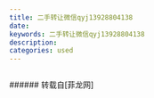 ```yaml
---
title: 二手转让微信qyj13928804138
date: 
keywords: 二手转让微信qyj13928804138
description: 
categories: used
---
```

<td class="t_f" id="postmessage_1495257">

<img alt="" border="0" class="zoom" data-cf-modified-0cf1b334bcebab86b96c5120-="" file="http://www.flw.ph/data/appbyme/upload/image/201807/09/ZkY9PGbHJUvC.jpg" id="aimg_pJJei" lazyloadthumb="1" onclick="" onmouseover="" src="http://www.flw.ph/data/appbyme/upload/image/201807/09/ZkY9PGbHJUvC.jpg"/><br/>
<img alt="" border="0" class="zoom" data-cf-modified-0cf1b334bcebab86b96c5120-="" file="http://www.flw.ph/data/appbyme/upload/image/201807/09/s0wTDXU6Qutl.jpg" id="aimg_K5ACc" lazyloadthumb="1" onclick="" onmouseover="" src="http://www.flw.ph/data/appbyme/upload/image/201807/09/s0wTDXU6Qutl.jpg"/><br/>
<img alt="" border="0" class="zoom" data-cf-modified-0cf1b334bcebab86b96c5120-="" file="http://www.flw.ph/data/appbyme/upload/image/201807/09/wAvKoEucRLsq.jpg" id="aimg_XcsZF" lazyloadthumb="1" onclick="" onmouseover="" src="http://www.flw.ph/data/appbyme/upload/image/201807/09/wAvKoEucRLsq.jpg"/><br/>
<img alt="" border="0" class="zoom" data-cf-modified-0cf1b334bcebab86b96c5120-="" file="http://www.flw.ph/data/appbyme/upload/image/201807/09/BDPxmIckHwhz.jpg" id="aimg_m0NGN" lazyloadthumb="1" onclick="" onmouseover="" src="http://www.flw.ph/data/appbyme/upload/image/201807/09/BDPxmIckHwhz.jpg"/><br/>
<img alt="" border="0" class="zoom" data-cf-modified-0cf1b334bcebab86b96c5120-="" file="http://www.flw.ph/data/appbyme/upload/image/201807/09/JHB0VNuIEOAs.jpg" id="aimg_Ri0bb" lazyloadthumb="1" onclick="" onmouseover="" src="http://www.flw.ph/data/appbyme/upload/image/201807/09/JHB0VNuIEOAs.jpg"/><br/>
<img alt="" border="0" class="zoom" data-cf-modified-0cf1b334bcebab86b96c5120-="" file="http://www.flw.ph/data/appbyme/upload/image/201807/09/00xi2sILQyM8.jpg" id="aimg_ZT987" lazyloadthumb="1" onclick="" onmouseover="" src="http://www.flw.ph/data/appbyme/upload/image/201807/09/00xi2sILQyM8.jpg"/><br/>
<img alt="" border="0" class="zoom" data-cf-modified-0cf1b334bcebab86b96c5120-="" file="http://www.flw.ph/data/appbyme/upload/image/201807/09/oXstV5XEDOMs.jpg" id="aimg_KzlQL" lazyloadthumb="1" onclick="" onmouseover="" src="http://www.flw.ph/data/appbyme/upload/image/201807/09/oXstV5XEDOMs.jpg"/><br/>
<img alt="" border="0" class="zoom" data-cf-modified-0cf1b334bcebab86b96c5120-="" file="http://www.flw.ph/data/appbyme/upload/image/201807/09/Ya4UnIPnYuLW.jpg" id="aimg_mJiNi" lazyloadthumb="1" onclick="" onmouseover="" src="http://www.flw.ph/data/appbyme/upload/image/201807/09/Ya4UnIPnYuLW.jpg"/><br/>
<img alt="" border="0" class="zoom" data-cf-modified-0cf1b334bcebab86b96c5120-="" file="http://www.flw.ph/data/appbyme/upload/image/201807/09/MLQ4XsgnP7qE.jpg" id="aimg_PlRje" lazyloadthumb="1" onclick="" onmouseover="" src="http://www.flw.ph/data/appbyme/upload/image/201807/09/MLQ4XsgnP7qE.jpg"/><br/>
<img alt="" border="0" class="zoom" data-cf-modified-0cf1b334bcebab86b96c5120-="" file="http://www.flw.ph/data/appbyme/upload/image/201807/09/fBztL1RsBXG4.jpg" id="aimg_yJmZ1" lazyloadthumb="1" onclick="" onmouseover="" src="http://www.flw.ph/data/appbyme/upload/image/201807/09/fBztL1RsBXG4.jpg"/><br/>
</td>
###### 转载自[菲龙网]